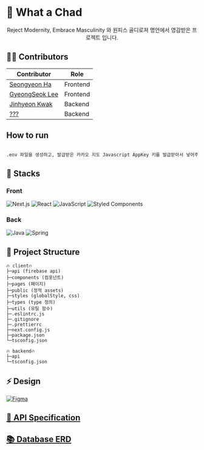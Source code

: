 # 🔱 What a Chad

<p align="center">Reject Modernity, Embrace Masculinity 와 원피스 골디로져 명언에서 영감받은 프로젝트 입니다.
</p>

## 👨‍💻 Contributors

| Contributor                                      | Role     |
| ------------------------------------------------ | -------- |
| [Seongyeon Ha](https://github.com/iDevBrandon)   | Frontend |
| [GyeongSeok Lee](https://github.com/lekosk2001)  | Frontend |
| [Jinhyeon Kwak](https://github.com/JinhyeonKwak) | Backend  |
| [???](???)              | Backend  |

## How to run

```bash

.env 파일을 생성하고, 발급받은 카카오 지도 Javascript AppKey 키를 발급받아서 넣어주세요.

```

## 🔨 Stacks

### Front

![Next.js](https://img.shields.io/badge/Next.js-000000?style=for-the-badge&logo=Next.js&logoColor=white)
![React](https://img.shields.io/badge/react-%2320232a.svg?style=for-the-badge&logo=react&logoColor=%2361DAFB)
![JavaScript](https://img.shields.io/badge/javascript-%23323330.svg?style=for-the-badge&logo=javascript&logoColor=%23F7DF1E)
![Styled Components](https://img.shields.io/badge/styled--components-DB7093?style=for-the-badge&logo=styled-components&logoColor=white)

### Back

![Java](https://img.shields.io/badge/java-%23ED8B00.svg?style=for-the-badge&logo=java&logoColor=white)
![Spring](https://img.shields.io/badge/spring-%236DB33F.svg?style=for-the-badge&logo=spring&logoColor=white)

## 🧩 Project Structure

```note
🔥 client🔥
├─api (firebase api)
├─components (컴포넌트)
├─pages (페이지)
├─public (정적 assets)
├─styles (globalStyle, css)
├─types (type 정의)
├─utils (유틸 함수)
├─.eslintrc.js
├─.gitignore
├─.prettierrc
├─next.config.js
├─package.json
└─tsconfig.json
```

```note
🔥 backend🔥
├─api
└─tsconfig.json
```

## ⚡ Design

[![Figma](https://img.shields.io/badge/figma-%2320232a.svg?style=for-the-badge&logo=Figma&logoColor=#000000)](https://www.figma.com/file/aeuWbLtbaP8ttYFRufwjjq/What-A-Chad-Frontend?node-id=0-1&t=olatIYtZe48ZGTkM-0)

## [📝 API Specification](https://github.com/whatachad/plan/wiki/API-%EB%AA%85%EC%84%B8%EC%84%9C)

## [📚 Database ERD](https://www.erdcloud.com/d/oRhH8xPAPBZTDtB4Y)
